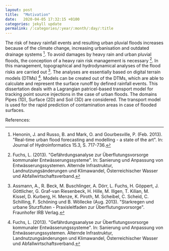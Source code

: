 ```yaml
---
layout: post
title:  "Motivation"
date:   2020-04-05 17:32:15 +0100
categories: jekyll update 
permalink: /:categories/:year/:month/:day/:title
---
```

The risk of heavy rainfall events and resulting urban pluvial floods increases because of the climate change, 
increasing urbanisation and outdated drainage systems [^Henonin2013]. To avoid damages by heavy rain and urban pluvial floods, 
the conception of a heavy rain risk management is necessary [^Fuchs2013]. 
In this management, topographical and hydrodynamical analyses of the flood risks are carried out [^Assmann2013]. 
The analyses are essentially based on digital terrain models (DTMs) [^Fuchs2013]. Models can be created out of the DTMs, 
which are able to calculate and represent the surface runoff by defined rainfall events. 
This dissertation deals with a Lagrangian patricel-based transport model for tracking point source injections in the case of urban floods. 
The domains Pipes (1D), Surface (2D) and Soil (3D) are considered. 
The transport model is used for the rapid prediction of contamination areas in case of flooded surfaces.

References:

[^Henonin2013]: Henonin, J. and Russo, B. and Mark, O. and Gourbesville, P. (Feb. 2013). "Real-time urban flood forecasting and modelling - a state of the art". In: Journal of Hydroinformatics 15.3, S. 717-736.


[^Fuchs2013]: Fuchs, L. (2013). "Gef&auml;hrdungsanalyse zur &Uuml;berflutungsvorsorge kommunaler Entw&auml;sserungssysteme". In: Sanierung und Anpassung von Entw&auml;sserungssystemen. Alternde Infrastruktur, Landnutzungs&auml;nderungen und Klimawandel, &Ouml;sterreichischer Wasser und Abfallwirtschaftsverband.

[^Assmann2013]: Assmann, A., R. Beck, M. Buschlinger, A. D&ouml;rr, L. Fuchs, H. G&ouml;ppert, J. G&ouml;ttlicher, G. Graf-van Riesenbeck, H. Hille, M. Illgen, T. Kilian, M. Kissel, D. Kurberg, H. Menze, K. Piroth, M. Scheibel, C. Scheid, C. Schilling, F. Sch&ouml;ning und B. W&ouml;llecke (Aug. 2013). "Starkregen und urbane Sturzfluten - Praxisleitfaden zur &Uuml;berflutungsvorsorge". Fraunhofer IRB Verlag.


[jekyll-docs]: https://jekyllrb.com/docs/home
[jekyll-gh]:   https://github.com/jekyll/jekyll
[jekyll-talk]: https://talk.jekyllrb.com/
